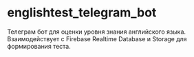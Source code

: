 # englishtest_telegram_bot

Телеграм бот для оценки уровня знания английского языка. Взаимодействует с Firebase Realtime Database и Storage для формирования теста.
